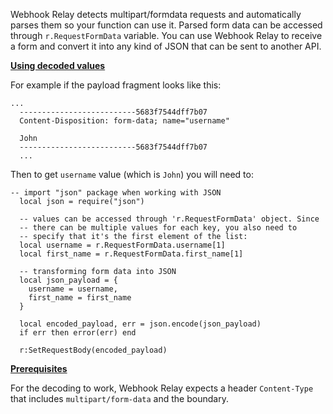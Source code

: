 Webhook Relay detects multipart/formdata requests and automatically parses them so your function can use it. Parsed form data can be accessed through `r.RequestFormData` variable. You can use Webhook Relay to receive a form and convert it into any kind of JSON that can be sent to another API.

[**Using decoded values**](#Using-decoded-values)

For example if the payload fragment looks like this:

```
...
  --------------------------5683f7544dff7b07
  Content-Disposition: form-data; name="username"

  John
  --------------------------5683f7544dff7b07
  ...
```

Then to get `username` value (which is `John`) you will need to:

```
-- import "json" package when working with JSON
  local json = require("json")

  -- values can be accessed through 'r.RequestFormData' object. Since
  -- there can be multiple values for each key, you also need to
  -- specify that it's the first element of the list:
  local username = r.RequestFormData.username[1]
  local first_name = r.RequestFormData.first_name[1]

  -- transforming form data into JSON
  local json_payload = {
    username = username,
    first_name = first_name
  }

  local encoded_payload, err = json.encode(json_payload)
  if err then error(err) end

  r:SetRequestBody(encoded_payload)
```

[**Prerequisites**](#Prerequisites)

For the decoding to work, Webhook Relay expects a header `Content-Type` that includes `multipart/form-data` and the boundary.